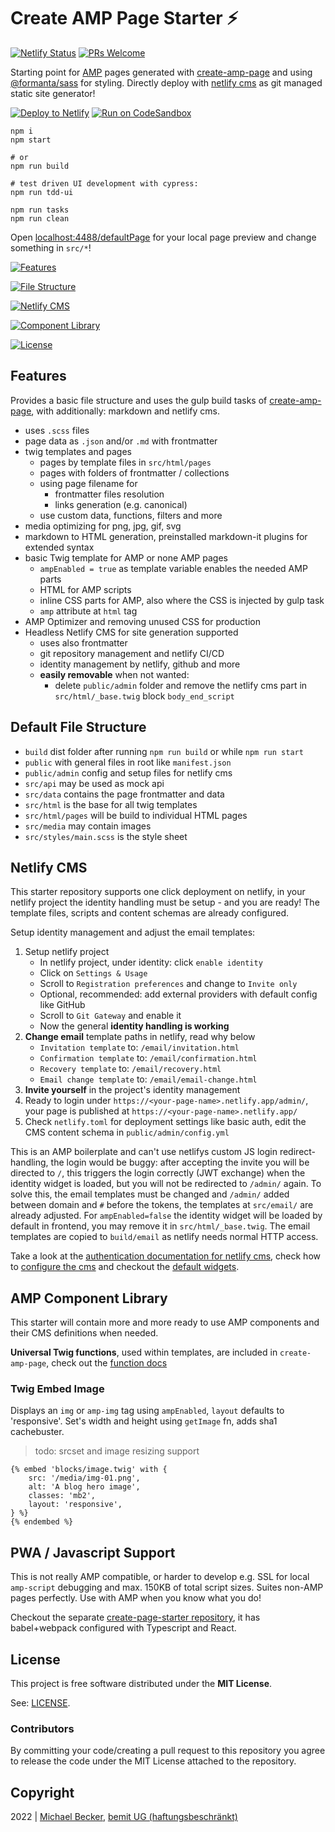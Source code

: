 # Create AMP Page Starter ⚡

[![Netlify Status](https://api.netlify.com/api/v1/badges/c2214cb4-af67-4525-a4ce-a4c68d3fa70d/deploy-status)](https://app.netlify.com/sites/create-amp-page/deploys)
[![PRs Welcome](https://img.shields.io/badge/PRs-welcome-brightgreen.svg?style=flat-square)](http://makeapullrequest.com)

Starting point for [AMP](https://amp.dev) pages generated with [create-amp-page](https://github.com/bemit/create-amp-page) and using [@formanta/sass](https://formanta.bemit.codes) for styling. Directly deploy with [netlify cms](https://www.netlifycms.org/) as git managed static site generator!

[![Deploy to Netlify](https://img.shields.io/badge/Deploy%20to%20netlify-success?style=for-the-badge&logo=netlify&labelColor=0e1e25&color=00C7B7)](https://app.netlify.com/start/deploy?repository=https://github.com/bemit/create-amp-page-starter) [![Run on CodeSandbox](https://img.shields.io/badge/run%20on%20CodeSandbox-blue?labelColor=fff&logoColor=505050&style=for-the-badge&logo=codesandbox)](https://codesandbox.io/s/github/bemit/create-amp-page-starter)

    npm i
    npm start

    # or
    npm run build

    # test driven UI development with cypress:
    npm run tdd-ui

    npm run tasks
    npm run clean

Open [localhost:4488/defaultPage](http://localhost:4488/defaultPage) for your local page preview and change something in `src/*`!

[![Features](https://img.shields.io/badge/Features-blue?labelColor=333&color=f4f4f4&style=for-the-badge&logo=vercel&logoColor=333)](#features)

[![File Structure](https://img.shields.io/badge/File%20Structure-blue?labelColor=333&color=f4f4f4&style=for-the-badge&logo=vercel&logoColor=333)](#default-file-structure)

[![Netlify CMS](https://img.shields.io/badge/Netlify%20CMS-blue?labelColor=333&color=f4f4f4&style=for-the-badge&logo=vercel&logoColor=333)](#netlify-cms)

[![Component Library](https://img.shields.io/badge/Component%20Library-blue?labelColor=333&color=f4f4f4&style=for-the-badge&logo=vercel&logoColor=333)](#amp-component-library)

[![License](https://img.shields.io/badge/License-blue?labelColor=333&style=for-the-badge&logo=vercel&logoColor=333&color=f4f4f4)](#license)

## Features

Provides a basic file structure and uses the gulp build tasks of [create-amp-page](https://github.com/bemit/create-amp-page), with additionally: markdown and netlify cms.

- uses `.scss` files
- page data as `.json` and/or `.md` with frontmatter
- twig templates and pages
    - pages by template files in `src/html/pages`
    - pages with folders of frontmatter / collections
    - using page filename for
        - frontmatter files resolution
        - links generation (e.g. canonical)
    - use custom data, functions, filters and more
- media optimizing for png, jpg, gif, svg
- markdown to HTML generation, preinstalled markdown-it plugins for extended syntax
- basic Twig template for AMP or none AMP pages
    - `ampEnabled = true` as template variable enables the needed AMP parts
    - HTML for AMP scripts
    - inline CSS parts for AMP, also where the CSS is injected by gulp task
    - `amp` attribute at `html` tag
- AMP Optimizer and removing unused CSS for production
- Headless Netlify CMS for site generation supported
    - uses also frontmatter
    - git repository management and netlify CI/CD
    - identity management by netlify, github and more
    - **easily removable** when not wanted:
        - delete `public/admin` folder and remove the netlify cms part in `src/html/_base.twig` block `body_end_script`

## Default File Structure

- `build` dist folder after running `npm run build` or while `npm run start`
- `public` with general files in root like `manifest.json`
- `public/admin` config and setup files for netlify cms
- `src/api` may be used as mock api
- `src/data` contains the page frontmatter and data
- `src/html` is the base for all twig templates
- `src/html/pages` will be build to individual HTML pages
- `src/media` may contain images
- `src/styles/main.scss` is the style sheet

## Netlify CMS

This starter repository supports one click deployment on netlify, in your netlify project the identity handling must be setup - and you are ready! The template files, scripts and content schemas are already configured.

Setup identity management and adjust the email templates:

1. Setup netlify project
    - In netlify project, under identity: click `enable identity`
    - Click on `Settings & Usage`
    - Scroll to `Registration preferences` and change to `Invite only`
    - Optional, recommended: add external providers with default config like GitHub
    - Scroll to `Git Gateway` and enable it
    - Now the general **identity handling is working**
2. **Change email** template paths in netlify, read why below
    - `Invitation template` to: `/email/invitation.html`
    - `Confirmation template` to: `/email/confirmation.html`
    - `Recovery template` to: `/email/recovery.html`
    - `Email change template` to: `/email/email-change.html`
3. **Invite yourself** in the project's identity management
4. Ready to login under `https://<your-page-name>.netlify.app/admin/`, your page is published at `https://<your-page-name>.netlify.app/`
5. Check `netlify.toml` for deployment settings like basic auth, edit the CMS content schema in `public/admin/config.yml`

This is an AMP boilerplate and can't use netlifys custom JS login redirect-handling, the login would be buggy: after accepting the invite you will be directed to `/`, this triggers the login correctly (JWT exchange) when the identity widget is loaded, but you will not be redirected to `/admin/` again. To solve this, the email templates must be changed and `/admin/` added between domain and `#` before the tokens, the templates at `src/email/` are already adjusted. For `ampEnabled=false` the identity widget will be loaded by default in frontend, you may remove it in `src/html/_base.twig`. The email templates are copied to `build/email` as netlify needs normal HTTP access.

Take a look at the [authentication documentation for netlify cms](https://www.netlifycms.org/docs/add-to-your-site/#authentication), check how to [configure the cms](https://www.netlifycms.org/docs/configuration-options/) and checkout the [default widgets](https://www.netlifycms.org/docs/widgets/#default-widgets).

## AMP Component Library

This starter will contain more and more ready to use AMP components and their CMS definitions when needed.

**Universal Twig functions**, used within templates, are included in `create-amp-page`, check out the [function docs](https://github.com/bemit/create-amp-page#twig-functions)

### Twig Embed Image

Displays an `img` or `amp-img` tag using `ampEnabled`, `layout` defaults to 'responsive'. Set's width and height using `getImage` fn, adds sha1 cachebuster.

> todo: srcset and image resizing support

```twig
{% embed 'blocks/image.twig' with {
    src: '/media/img-01.png',
    alt: 'A blog hero image',
    classes: 'mb2',
    layout: 'responsive',
} %}
{% endembed %}
```

## PWA / Javascript Support

This is not really AMP compatible, or harder to develop e.g. SSL for local `amp-script` debugging and max. 150KB of total script sizes. Suites non-AMP pages perfectly. Use with AMP when you know what you do!

Checkout the separate [create-page-starter repository](https://github.com/bemit/create-page-starter), it has babel+webpack configured with Typescript and React.

## License

This project is free software distributed under the **MIT License**.

See: [LICENSE](LICENSE).

### Contributors

By committing your code/creating a pull request to this repository you agree to release the code under the MIT License attached to the repository.

## Copyright

2022 | [Michael Becker](https://mlbr.xyz), [bemit UG (haftungsbeschränkt)](https://bemit.codes)

